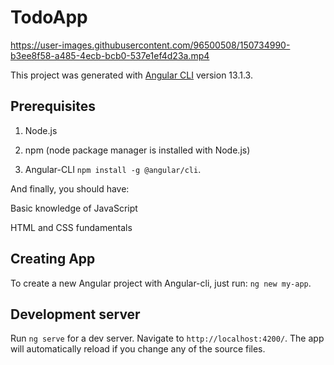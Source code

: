 # TodoApp


https://user-images.githubusercontent.com/96500508/150734990-b3ee8f58-a485-4ecb-bcb0-537e1ef4d23a.mp4




This project was generated with [Angular CLI](https://github.com/angular/angular-cli) version 13.1.3.

## Prerequisites

1. Node.js

2. npm   (node package manager is installed with Node.js)

3. Angular-CLI   `npm install -g @angular/cli`.

And finally, you should have:

Basic knowledge of JavaScript

HTML and CSS fundamentals

## Creating App

To create a new Angular project with Angular-cli, just run:  `ng new my-app`.



## Development server

Run `ng serve` for a dev server. Navigate to `http://localhost:4200/`. The app will automatically reload if you change any of the source files.

